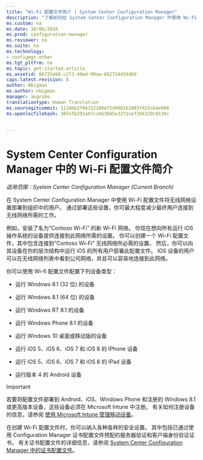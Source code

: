 ```yaml
---
title: "Wi-Fi 配置文件简介 | System Center Configuration Manager"
description: "了解如何在 System Center Configuration Manager 中使用 Wi-Fi 配置文件为组织中的用户部署无线网络设置。"
ms.custom: na
ms.date: 10/06/2016
ms.prod: configuration-manager
ms.reviewer: na
ms.suite: na
ms.technology:
- configmgr-other
ms.tgt_pltfrm: na
ms.topic: get-started-article
ms.assetid: 86725460-c2f3-49ed-90aa-6b2724d34d69
caps.latest.revision: 8
author: Nbigman
ms.author: nbigman
manager: angrobe
translationtype: Human Translation
ms.sourcegitcommit: 1134bb2f04152288e72d40b1b1083f415cb4e900
ms.openlocfilehash: 30fefb291a6fccb630d5e3272ce7266339c9139c


---
```

# <a name="introduction-to-wi-fi-profiles-in-system-center-configuration-manager"></a>System Center Configuration Manager 中的 Wi-Fi 配置文件简介

*适用范围：System Center Configuration Manager (Current Branch)*

在 System Center Configuration Manager 中使用 Wi-Fi 配置文件将无线网络设置部署到组织中的用户。 通过部署这些设置，你可最大程度减少最终用户连接到无线网络所需的工作。  

 例如，安装了名为“Contoso Wi-Fi” 的新 Wi-Fi 网络。 你现在想向所有运行 iOS 操作系统的设备提供连接到此网络所需的设置。 你可以创建一个 Wi-Fi 配置文件，其中包含连接到“Contoso Wi-Fi”  无线网络所必需的设置。 然后，你可以向其设备在你的层次结构中运行 iOS 的所有用户部署此配置文件。 IOS 设备的用户可以在无线网络列表中看到公司网络，并且可以容易地连接到此网络。  

 你可以使用 Wi-fi 配置文件配置下列设备类型：  

-   运行 Windows 8.1 (32 位) 的设备  

-   运行 Windows 8.1 (64 位) 的设备  

-   运行 Windows RT 8.1 的设备  

-   运行 Windows Phone 8.1 的设备  

-   运行 Windows 10 桌面或移动版的设备  

-   运行 iOS 5、iOS 6、iOS 7 和 iOS 8 的 IPhone 设备  

-   运行 iOS 5、iOS 6、iOS 7 和 iOS 8 的 IPad 设备  

-   运行版本 4 的 Android 设备  

> [!IMPORTANT]  
>  若要将配置文件部署到 Android、iOS、Windows Phone 和注册的 Windows 8.1 或更高版本设备，这些设备必须在 Microsoft Intune 中注册。 有关如何注册设备的信息，请参阅 [使用 Microsoft Intune 管理移动设备](https://technet.microsoft.com/library/dn646962.aspx)。  

 在创建 Wi-Fi 配置文件时，你可以纳入各种各样的安全设置。 其中包括已通过使用 Configuration Manager 证书配置文件预配的服务器验证和客户端身份验证证书。 有关证书配置文件的详细信息，请参阅 [System Center Configuration Manager 中的证书配置文件](introduction-to-certificate-profiles.md)。  



<!--HONumber=Nov16_HO1-->


